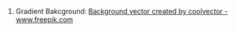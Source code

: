 
1. Gradient Bakcground: 
<a href="https://www.freepik.com/free-photos-vectors/background">Background vector created by coolvector - www.freepik.com</a>


